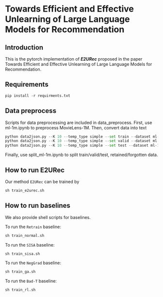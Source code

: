 # Towards Efficient and Effective Unlearning of Large Language Models for Recommendation
## Introduction
This is the pytorch implementation of ***E2URec*** proposed in the paper Towards Efficient and Effective Unlearning of Large Language Models for Recommendation.


## Requirements
~~~python
pip install -r requirments.txt
~~~

## Data preprocess
Scripts for data preprocessing are included in data_preprocess.
First, use ml-1m.ipynb to preprocess MovieLens-1M.
Then, convert data into text
~~~python
python data2json.py --K 10 --temp_type simple --set train --dataset ml-1m
python data2json.py --K 10 --temp_type simple --set valid --dataset ml-1m
python data2json.py --K 10 --temp_type simple --set test --dataset ml-1m
~~~
Finally, use split_ml-1m.ipynb to split train/valid/test, retained/forgotten data.

## How to run E2URec
Our method `E2URec` can be trained by
~~~python
sh train_e2urec.sh
~~~



## How to run baselines
We also provide shell scripts for baselines.

To run the `Retrain` baseline:
~~~python
sh train_normal.sh
~~~
To run the `SISA` baseline:
~~~python
sh train_sisa.sh
~~~
To run the `NegGrad` baseline:
~~~python
sh train_ga.sh
~~~
To run the `Bad-T` baseline:
~~~python
sh train_rl.sh
~~~


